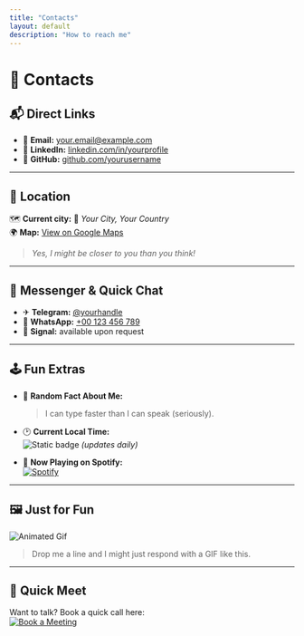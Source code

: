 ```yaml
---
title: "Contacts"
layout: default
description: "How to reach me"
---
```


# 📇 Contacts

## 📬 Direct Links
- 📧 **Email:** [your.email@example.com](mailto:your.email@example.com)  
- 💼 **LinkedIn:** [linkedin.com/in/yourprofile](https://linkedin.com/in/yourprofile)  
- 🐙 **GitHub:** [github.com/yourusername](https://github.com/yourusername)  

---

## 📍 Location
🗺️ **Current city:** 🌆 _Your City, Your Country_  
🌍 **Map:** [View on Google Maps](https://goo.gl/maps/example)  
> _Yes, I might be closer to you than you think!_  

---

## 💬 Messenger & Quick Chat
- ✈ **Telegram:** [@yourhandle](https://t.me/yourhandle)  
- 📱 **WhatsApp:** [+00 123 456 789](https://wa.me/00123456789)  
- 🎯 **Signal:** available upon request  

---

## 🕹 Fun Extras
- 🎲 **Random Fact About Me:**  
  > I can type faster than I can speak (seriously).  

- 🕑 **Current Local Time:**  
  ![Static badge](https://img.shields.io/badge/time-12:45_PM-blue) _(updates daily)_  

- 🎵 **Now Playing on Spotify:**  
  [![Spotify](https://novatorem.vercel.app/api/spotify)](https://open.spotify.com/user/yourusername)  

---

## 🖼 Just for Fun
![Animated Gif](https://media.giphy.com/media/3o6Zt6ML6BklcajjsA/giphy.gif)  
> Drop me a line and I might just respond with a GIF like this.

---

## 📅 Quick Meet
Want to talk? Book a quick call here:  
[![Book a Meeting](https://img.shields.io/badge/Book%20a%20Call-Calendly-green)](https://calendly.com/yourusername/30min)

